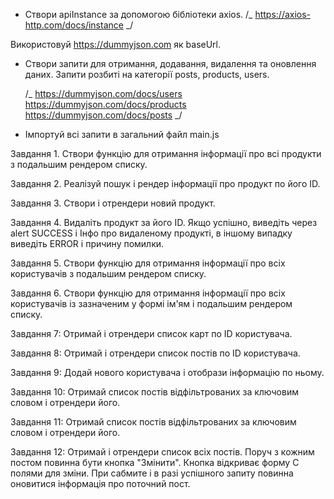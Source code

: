 - Створи apiInstance за допомогою бібліотеки axios. /_ https://axios-http.com/docs/instance _/

Використовуй https://dummyjson.com як baseUrl.

- Створи запити для отримання, додавання, видалення та оновлення даних.
  Запити розбиті на категорії posts, products, users.

  /_
  https://dummyjson.com/docs/users
  https://dummyjson.com/docs/products
  https://dummyjson.com/docs/posts
  _/

- Імпортуй всі запити в загальний файл main.js

Завдання 1.
Створи функцію для отримання інформації про всі продукти з подальшим рендером списку.

Завдання 2.
Реалізуй пошук і рендер інформації про продукт по його ID.

Завдання 3.
Створи і отрендери новий продукт.

Завдання 4.
Видаліть продукт за його ID.
Якщо успішно, виведіть через alert SUCCESS і Інфо
про видаленому продукті, в іншому випадку виведіть ERROR і причину помилки.

Завдання 5.
Створи функцію для отримання інформації про всіх користувачів з подальшим рендером списку.

Завдання 6.
Створи функцію для отримання інформації про всіх користувачів із зазначеним у формі ім'ям і подальшим рендером списку.

Завдання 7:
Отримай і отрендери список карт по ID користувача.

Завдання 8:
Отримай і отрендери список постів по ID користувача.

Завдання 9:
Додай нового користувача і отобрази інформацію по ньому.

Завдання 10:
Отримай список постів відфільтрованих за ключовим словом і отрендери його.

Завдання 11:
Отримай список постів відфільтрованих за ключовим словом і отрендери його.

Завдання 12:
Отримай і отрендери список всіх постів.
Поруч з кожним постом повинна бути кнопка "Змінити".
Кнопка відкриває форму C полями для зміни. При сабмите і в разі успішного запиту повинна оновитися інформація про поточний пост.
